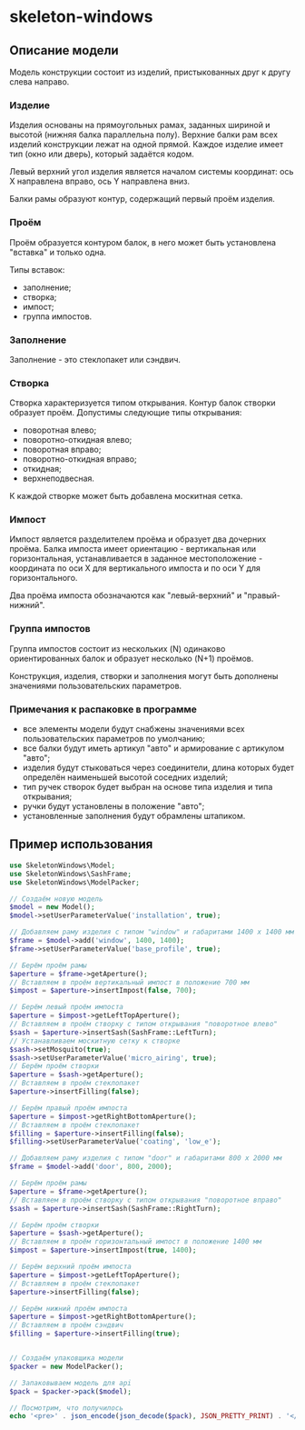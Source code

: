 # skeleton-windows

## Описание модели

Модель конструкции состоит из изделий, пристыкованных друг к другу слева направо.

### Изделие
Изделия основаны на прямоугольных рамах, заданных шириной и высотой (нижняя балка параллельна полу).
Верхние балки рам всех изделий конструкции лежат на одной прямой.
Каждое изделие имеет тип (окно или дверь), который задаётся кодом.

Левый верхний угол изделия является началом системы координат: ось X направлена вправо, ось Y направлена вниз.

Балки рамы образуют контур, содержащий первый проём изделия.

### Проём
Проём образуется контуром балок, в него может быть установлена "вставка" и только одна.

Типы вставок:
* заполнение;
* створка;
* импост;
* группа импостов.

### Заполнение
Заполнение - это стеклопакет или сэндвич.

### Створка
Створка характеризуется типом открывания. Контур балок створки образует проём.
Допустимы следующие типы открывания:
* поворотная влево;
* поворотно-откидная влево;
* поворотная вправо;
* поворотно-откидная вправо;
* откидная;
* верхнеподвесная.

К каждой створке может быть добавлена москитная сетка.

### Импост
Импост является разделителем проёма и образует два дочерних проёма.
Балка импоста имеет ориентацию - вертикальная или горизонтальная, устанавливается в заданное местоположение - координата по оси X для вертикального импоста и по оси Y для горизонтального.

Два проёма импоста обозначаются как "левый-верхний" и "правый-нижний".

### Группа импостов
Группа импостов состоит из нескольких (N) одинаково ориентированных балок и образует несколько (N+1) проёмов.


Конструкция, изделия, створки и заполнения могут быть дополнены значениями пользовательских параметров.


### Примечания к распаковке в программе
- все элементы модели будут снабжены значениями всех пользовательских параметров по умолчанию;
- все балки будут иметь артикул "авто" и армирование с артикулом "авто";
- изделия будут стыковаться через соединители, длина которых будет определён наименьшей высотой соседних изделий;
- тип ручек створок будет выбран на основе типа изделия и типа открывания;
- ручки будут установлены в положение "авто";
- установленные заполнения будут обрамлены штапиком.

## Пример использования
```php
use SkeletonWindows\Model;
use SkeletonWindows\SashFrame;
use SkeletonWindows\ModelPacker;

// Создаём новую модель
$model = new Model();
$model->setUserParameterValue('installation', true);

// Добавляем раму изделия c типом "window" и габаритами 1400 x 1400 мм
$frame = $model->add('window', 1400, 1400);
$frame->setUserParameterValue('base_profile', true);

// Берём проём рамы
$aperture = $frame->getAperture();
// Вставляем в проём вертикальный импост в положение 700 мм
$impost = $aperture->insertImpost(false, 700);

// Берём левый проём импоста
$aperture = $impost->getLeftTopAperture();
// Вставляем в проём створку с типом открывания "поворотное влево"
$sash = $aperture->insertSash(SashFrame::LeftTurn);
// Устанавливаем москитную сетку к створке
$sash->setMosquito(true);
$sash->setUserParameterValue('micro_airing', true);
// Берём проём створки
$aperture = $sash->getAperture();
// Вставляем в проём стеклопакет
$aperture->insertFilling(false);

// Берём правый проём импоста
$aperture = $impost->getRightBottomAperture();
// Вставляем в проём стеклопакет
$filling = $aperture->insertFilling(false);
$filling->setUserParameterValue('coating', 'low_e');

// Добавляем раму изделия c типом "door" и габаритами 800 x 2000 мм
$frame = $model->add('door', 800, 2000);

// Берём проём рамы
$aperture = $frame->getAperture();
// Вставляем в проём створку с типом открывания "поворотное вправо"
$sash = $aperture->insertSash(SashFrame::RightTurn);

// Берём проём створки
$aperture = $sash->getAperture();
// Вставляем в проём горизонтальный импост в положение 1400 мм
$impost = $aperture->insertImpost(true, 1400);

// Берём верхний проём импоста
$aperture = $impost->getLeftTopAperture();
// Вставляем в проём стеклопакет
$aperture->insertFilling(false);

// Берём нижний проём импоста
$aperture = $impost->getRightBottomAperture();
// Вставляем в проём сэндвич
$filling = $aperture->insertFilling(true);


// Создаём упаковщика модели
$packer = new ModelPacker();

// Запаковываем модель для api
$pack = $packer->pack($model);

// Посмотрим, что получилось
echo '<pre>' . json_encode(json_decode($pack), JSON_PRETTY_PRINT) . '</pre>';
```
